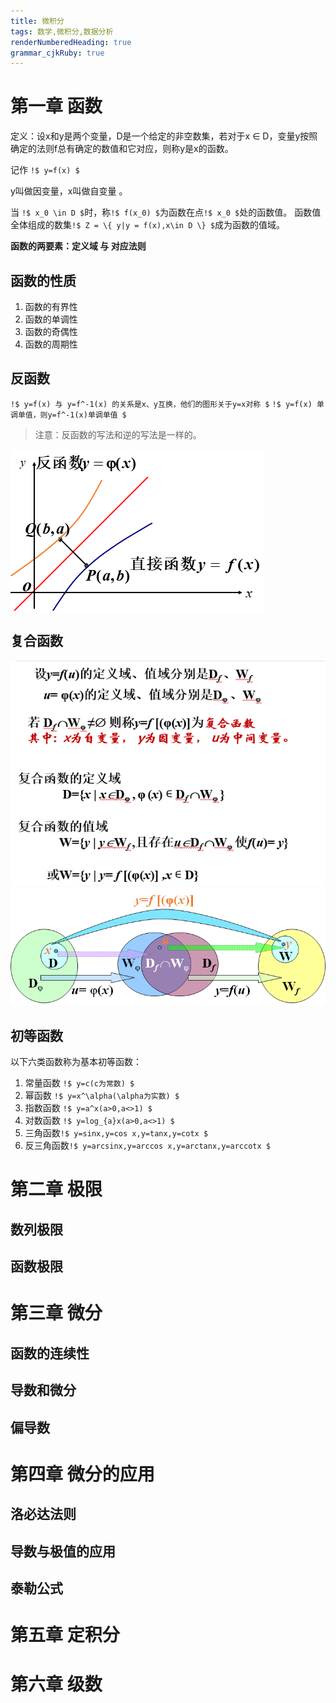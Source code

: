 ```yaml
---
title: 微积分 
tags: 数学,微积分,数据分析
renderNumberedHeading: true
grammar_cjkRuby: true
---
```



# 第一章 函数
定义：设x和y是两个变量，D是一个给定的非空数集，若对于x ∈ D，变量y按照确定的法则f总有确定的数值和它对应，则称y是x的函数。

记作  `!$ y=f(x) $`

y叫做因变量，x叫做自变量 。

当  `!$ x_0 \in D $`时，称`!$ f(x_0) $`为函数在点`!$ x_0 $`处的函数值。
函数值全体组成的数集`!$ Z = \{ y|y = f(x),x\in D \} $`成为函数的值域。

**函数的两要素：定义域 与 对应法则**

## 函数的性质

1. 函数的有界性
2. 函数的单调性
3. 函数的奇偶性
4. 函数的周期性
  
## 反函数

`!$ y=f(x) 与 y=f^-1(x) 的关系是x、y互换，他们的图形关于y=x对称 $`
`!$ y=f(x) 单调单值，则y=f^-1(x)单调单值 $`

> 注意：反函数的写法和逆的写法是一样的。


![反函数](./images/1596598760098.png)

## 复合函数
![复合函数](./images/1596619469992.png)
![复合函数定义域与值域](./images/1596619442439.png)

## 初等函数

以下六类函数称为基本初等函数：
1. 常量函数 `!$ y=c(c为常数) $`
2. 幂函数 `!$ y=x^\alpha(\alpha为实数) $`
3. 指数函数 `!$ y=a^x(a>0,a<>1) $`
4. 对数函数 `!$ y=log_{a}x(a>0,a<>1) $`
5. 三角函数`!$ y=sinx,y=cos x,y=tanx,y=cotx $`
6. 反三角函数`!$ y=arcsinx,y=arccos x,y=arctanx,y=arccotx $`

# 第二章 极限
## 数列极限
## 函数极限

# 第三章 微分
## 函数的连续性
## 导数和微分
## 偏导数

# 第四章 微分的应用
## 洛必达法则
## 导数与极值的应用
## 泰勒公式

# 第五章 定积分

# 第六章 级数